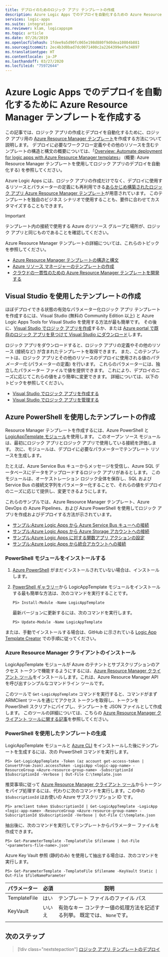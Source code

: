 ```yaml
---
title: デプロイのためのロジック アプリ テンプレートの作成
description: Azure Logic Apps でのデプロイを自動化するための Azure Resource Manager テンプレートを作成する方法を説明します
services: logic-apps
ms.suite: integration
ms.reviewer: klam, logicappspm
ms.topic: article
ms.date: 07/26/2019
ms.openlocfilehash: 1fdee9a5d90fc065e198d880f9d0dea10804b881
ms.sourcegitcommit: 2ec4b3d0bad7dc0071400c2a2264399e4fe34897
ms.translationtype: HT
ms.contentlocale: ja-JP
ms.lasthandoff: 03/27/2020
ms.locfileid: "75972644"
---
```

# <a name="create-azure-resource-manager-templates-to-automate-deployment-for-azure-logic-apps"></a>Azure Logic Apps でのデプロイを自動化するために Azure Resource Manager テンプレートを作成する

この記事では、ロジック アプリの作成とデプロイを自動化するために、ロジック アプリ用の [Azure Resource Manager テンプレート](../azure-resource-manager/management/overview.md)を作成する方法について説明します。 デプロイに必要なワークフロー定義やその他のリソースを含むテンプレートの構造と構文の概要については、「[Overview: Automate deployment for logic apps with Azure Resource Manager templates](logic-apps-azure-resource-manager-templates-overview.md)」 (概要: Azure Resource Manager テンプレートを使用してロジック アプリのデプロイを自動化する) を参照してください。

Azure Logic Apps には、ロジック アプリの作成だけでなく、デプロイに使用するリソースとパラメーターの定義にも再利用できる[あらかじめ構築されたロジック アプリ Azure Resource Manager テンプレート](https://github.com/Azure/azure-quickstart-templates/blob/master/101-logic-app-create/azuredeploy.json)が用意されています。 このテンプレートを独自のビジネス シナリオで使用することも、要件に合わせてカスタマイズすることもできます。

> [!IMPORTANT]
> テンプレート内の接続で使用する Azure のリソース グループと場所が、ロジック アプリと同じものであることを確認してください。

Azure Resource Manager テンプレートの詳細については、これらのトピックを参照してください。

* [Azure Resource Manager テンプレートの構造と構文](../azure-resource-manager/templates/template-syntax.md)
* [Azure リソース マネージャーのテンプレートの作成](../azure-resource-manager/templates/template-syntax.md)
* [クラウドの一貫性のための Azure Resource Manager テンプレートを開発する](../azure-resource-manager/templates/templates-cloud-consistency.md)

<a name="visual-studio"></a>

## <a name="create-templates-with-visual-studio"></a>Visual Studio を使用したテンプレートの作成

ほぼデプロイできる状態の有効なパラメーター化ロジック アプリ テンプレートを作成するには、Visual Studio (無料の Community Edition 以上) と Azure Logic Apps Tools for Visual Studio を使用する方法が最も簡単です。 その後に、[Visual Studio でロジック アプリを作成](../logic-apps/quickstart-create-logic-apps-with-visual-studio.md)するか、または [Azure portal で既存のロジック アプリを見つけて Visual Studio にダウンロード](../logic-apps/manage-logic-apps-with-visual-studio.md)します。

ロジック アプリをダウンロードすると、ロジック アプリの定義やその他のリソース (接続など) が含まれたテンプレートを取得できます。 また、このテンプレートは、ロジック アプリとその他のリソースのデプロイに使用される値の*パラメーター化* (パラメーターの定義) を行います。 これらのパラメーターには、独立したパラメーター ファイルで値を提供できます。 これにより、デプロイのニーズに応じてこれらの値をより簡単に変更できます。 詳細については、以下のトピックを参照してください。

* [Visual Studio でロジック アプリを作成する](../logic-apps/quickstart-create-logic-apps-with-visual-studio.md)
* [Visual Studio でロジック アプリを管理する](../logic-apps/manage-logic-apps-with-visual-studio.md)

<a name="azure-powershell"></a>

## <a name="create-templates-with-azure-powershell"></a>Azure PowerShell を使用したテンプレートの作成

Resource Manager テンプレートを作成するには、Azure PowerShell と [LogicAppTemplate モジュール](https://github.com/jeffhollan/LogicAppTemplateCreator)を使用します。 このオープン ソース モジュールは、最初にロジック アプリとロジック アプリで使用している接続を評価します。 次に、モジュールは、デプロイに必要なパラメーターでテンプレート リソースを生成します。

たとえば、Azure Service Bus キューからメッセージを受信し、Azure SQL データベースにデータをアップロードするロジック アプリがあるとします。 このモジュールは、オーケストレーション ロジック全体を保存し、SQL および Service Bus の接続文字列をパラメーター化することで、それらの値をデプロイのニーズに応じて提供し、変更できるようにします。

これらのサンプルでは、Azure Resource Manager テンプレート、Azure DevOps の Azure Pipelines、および Azure PowerShell を使用してロジック アプリを作成およびデプロイする方法が示されています。

* [サンプル:Azure Logic Apps から Azure Service Bus キューへの接続](https://docs.microsoft.com/samples/azure-samples/azure-logic-apps-deployment-samples/connect-to-azure-service-bus-queues-from-azure-logic-apps-and-deploy-with-azure-devops-pipelines/)
* [サンプル:Azure Logic Apps から Azure Storage アカウントへの接続](https://docs.microsoft.com/samples/azure-samples/azure-logic-apps-deployment-samples/connect-to-azure-storage-accounts-from-azure-logic-apps-and-deploy-with-azure-devops-pipelines/)
* [サンプル:Azure Logic Apps に対する関数アプリ アクションの設定](https://docs.microsoft.com/samples/azure-samples/azure-logic-apps-deployment-samples/set-up-an-azure-function-app-action-for-azure-logic-apps-and-deploy-with-azure-devops-pipelines/)
* [サンプル:Azure Logic Apps から統合アカウントへの接続](https://docs.microsoft.com/samples/azure-samples/azure-logic-apps-deployment-samples/connect-to-an-integration-account-from-azure-logic-apps-and-deploy-by-using-azure-devops-pipelines/)

### <a name="install-powershell-modules"></a>PowerShell モジュールをインストールする

1. [Azure PowerShell](https://docs.microsoft.com/powershell/azure/install-az-ps) がまだインストールされていない場合は、インストールします。

1. [PowerShell ギャラリー](https://www.powershellgallery.com/packages/LogicAppTemplate)から LogicAppTemplate モジュールをインストールする最も簡単な方法は、次のコマンドを実行することです。

   ```text
   PS> Install-Module -Name LogicAppTemplate
   ```

   最新バージョンに更新するには、次のコマンドを実行します。

   ```text
   PS> Update-Module -Name LogicAppTemplate
   ```

または、手動でインストールする場合は、GitHub に示されている [Logic App Template Creator](https://github.com/jeffhollan/LogicAppTemplateCreator) での手順に従ってください。

### <a name="install-azure-resource-manager-client"></a>Azure Resource Manager クライアントのインストール

LogicAppTemplate モジュールが Azure のテナントとサブスクリプションのアクセス トークンで機能するようにするには、[Azure Resource Manager クライアント ツール](https://github.com/projectkudu/ARMClient)をインストールします。これは、Azure Resource Manager API を呼び出すシンプルなコマンドライン ツールです。

このツールで `Get-LogicAppTemplate` コマンドを実行すると、コマンドがまず ARMClient ツールを通じてアクセス トークンを取得し、トークンを PowerShell スクリプトにパイプし、テンプレートを JSON ファイルとして作成します。 このツールの詳細については、こちらの [Azure Resource Manager クライアント ツールに関する記事](https://blog.davidebbo.com/2015/01/azure-resource-manager-client.html)を参照してください。

### <a name="generate-template-with-powershell"></a>PowerShell を使用したテンプレートの生成

LogicAppTemplate モジュールと [Azure CLI](https://docs.microsoft.com/cli/azure/?view=azure-cli-latest) をインストールした後にテンプレートを生成するには、次の PowerShell コマンドを実行します。

```text
PS> Get-LogicAppTemplate -Token (az account get-access-token | ConvertFrom-Json).accessToken -LogicApp <logic-app-name> -ResourceGroup <Azure-resource-group-name> -SubscriptionId $SubscriptionId -Verbose | Out-File C:\template.json
```

推奨事項に従って [Azure Resource Manager クライアント ツール](https://github.com/projectkudu/ARMClient)からトークンをパイプ処理するには、代わりに次のコマンドを実行します。この中の `$SubscriptionId` はお使いの Azure サブスクリプション ID です。

```text
PS> armclient token $SubscriptionId | Get-LogicAppTemplate -LogicApp <logic-app-name> -ResourceGroup <Azure-resource-group-name> -SubscriptionId $SubscriptionId -Verbose | Out-File C:\template.json
```

抽出後に、次のコマンドを実行してテンプレートからパラメーター ファイルを作成できます。

```text
PS> Get-ParameterTemplate -TemplateFile $filename | Out-File '<parameters-file-name>.json'
```

Azure Key Vault 参照 (静的のみ) を使用して抽出する場合は、次のコマンドを実行します。

```text
PS> Get-ParameterTemplate -TemplateFile $filename -KeyVault Static | Out-File $fileNameParameter
```

| パラメーター | 必須 | 説明 |
|------------|----------|-------------|
| TemplateFile | はい | テンプレート ファイルのファイル パス |
| KeyVault | いいえ | 有効なキー コンテナー値の処理方法を記述する列挙。 既定では、 `None`です。 |
||||

## <a name="next-steps"></a>次のステップ

> [!div class="nextstepaction"]
> [ロジック アプリ テンプレートのデプロイ](../logic-apps/logic-apps-deploy-azure-resource-manager-templates.md)
